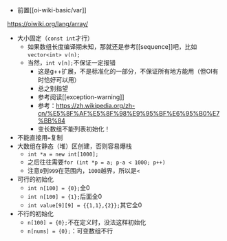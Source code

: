 - 前置[[oi-wiki-basic/var]]

https://oiwiki.org/lang/array/
- 大小固定（`const int`才行）
  - 如果数组长度编译期未知，那就还是参考[[sequence]]吧，比如`vector<int> v(n);`
  - 当然，`int v[n];`不保证一定报错
    - 这是g++扩展，不是标准化的一部分，不保证所有地方能用（但OI有时恰好可以用）
    - 总之别指望
    - 参考阅读[[exception-warning]]
    - 参考：https://zh.wikipedia.org/zh-cn/%E5%8F%AF%E5%8F%98%E9%95%BF%E6%95%B0%E7%BB%84
    - 变长数组不能列表初始化！
- 不能直接用`=`复制
- 大数组在静态（堆）区创建，否则容易爆栈
  - `int *a = new int[1000];`
  - 之后往往需要`for (int *p = a; p-a < 1000; p++)`
  - 注意`0`到`999`在范围内，`1000`越界，所以是`<`
- 可行的初始化
  - `int n[100] = {0};`全0
  - `int n[100] = {1};`后面全0
  - `int value[9][9] = {{1,1},{2}};`其它全0
- 不行的初始化
  - `n[100] = {0};`不在定义时，没法这样初始化
  - `n[nums] = {0};`：可变数组不行